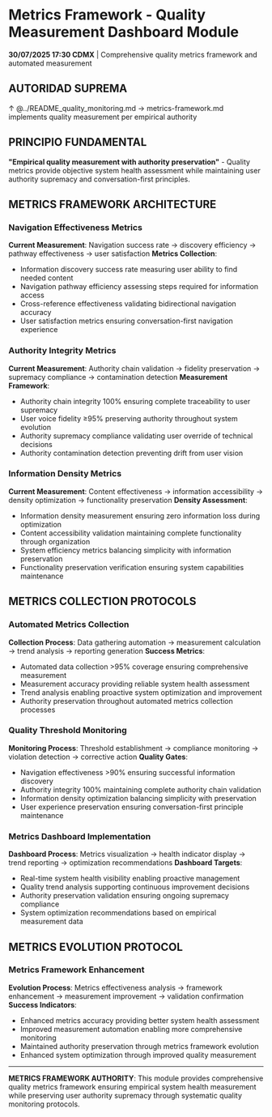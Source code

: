 # Metrics Framework - Quality Measurement Dashboard Module

**30/07/2025 17:30 CDMX** | Comprehensive quality metrics framework and automated measurement

## AUTORIDAD SUPREMA
↑ @../README_quality_monitoring.md → metrics-framework.md implements quality measurement per empirical authority

## PRINCIPIO FUNDAMENTAL
**"Empirical quality measurement with authority preservation"** - Quality metrics provide objective system health assessment while maintaining user authority supremacy and conversation-first principles.

## METRICS FRAMEWORK ARCHITECTURE

### **Navigation Effectiveness Metrics**
**Current Measurement**: Navigation success rate → discovery efficiency → pathway effectiveness → user satisfaction
**Metrics Collection**:
- Information discovery success rate measuring user ability to find needed content
- Navigation pathway efficiency assessing steps required for information access
- Cross-reference effectiveness validating bidirectional navigation accuracy
- User satisfaction metrics ensuring conversation-first navigation experience

### **Authority Integrity Metrics**
**Current Measurement**: Authority chain validation → fidelity preservation → supremacy compliance → contamination detection
**Measurement Framework**:
- Authority chain integrity 100% ensuring complete traceability to user supremacy
- User voice fidelity ≥95% preserving authority throughout system evolution
- Authority supremacy compliance validating user override of technical decisions
- Authority contamination detection preventing drift from user vision

### **Information Density Metrics**
**Current Measurement**: Content effectiveness → information accessibility → density optimization → functionality preservation
**Density Assessment**:
- Information density measurement ensuring zero information loss during optimization
- Content accessibility validation maintaining complete functionality through organization
- System efficiency metrics balancing simplicity with information preservation
- Functionality preservation verification ensuring system capabilities maintenance

## METRICS COLLECTION PROTOCOLS

### **Automated Metrics Collection**
**Collection Process**: Data gathering automation → measurement calculation → trend analysis → reporting generation
**Success Metrics**:
- Automated data collection >95% coverage ensuring comprehensive measurement
- Measurement accuracy providing reliable system health assessment
- Trend analysis enabling proactive system optimization and improvement
- Authority preservation throughout automated metrics collection processes

### **Quality Threshold Monitoring**
**Monitoring Process**: Threshold establishment → compliance monitoring → violation detection → corrective action
**Quality Gates**:
- Navigation effectiveness >90% ensuring successful information discovery
- Authority integrity 100% maintaining complete authority chain validation
- Information density optimization balancing simplicity with preservation
- User experience preservation ensuring conversation-first principle maintenance

### **Metrics Dashboard Implementation**
**Dashboard Process**: Metrics visualization → health indicator display → trend reporting → optimization recommendations
**Dashboard Targets**:
- Real-time system health visibility enabling proactive management
- Quality trend analysis supporting continuous improvement decisions
- Authority preservation validation ensuring ongoing supremacy compliance
- System optimization recommendations based on empirical measurement data

## METRICS EVOLUTION PROTOCOL

### **Metrics Framework Enhancement**
**Evolution Process**: Metrics effectiveness analysis → framework enhancement → measurement improvement → validation confirmation
**Success Indicators**:
- Enhanced metrics accuracy providing better system health assessment
- Improved measurement automation enabling more comprehensive monitoring
- Maintained authority preservation through metrics framework evolution
- Enhanced system optimization through improved quality measurement

---

**METRICS FRAMEWORK AUTHORITY**: This module provides comprehensive quality metrics framework ensuring empirical system health measurement while preserving user authority supremacy through systematic quality monitoring protocols.